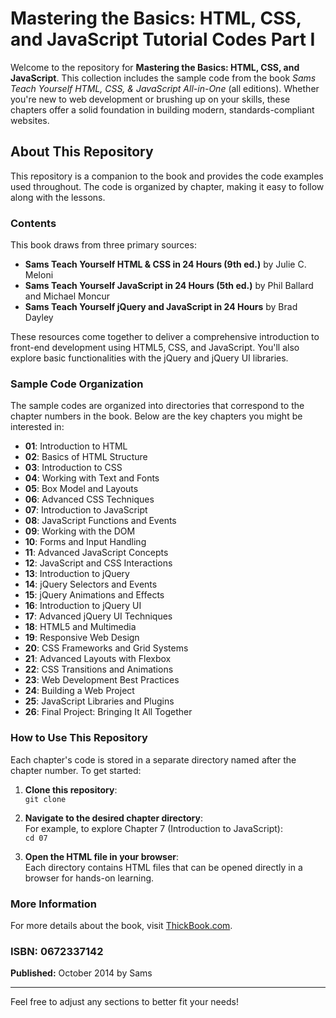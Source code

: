# Mastering the Basics: HTML, CSS, and JavaScript Tutorial Codes Part I

Welcome to the repository for **Mastering the Basics: HTML, CSS, and JavaScript**. This collection includes the sample code from the book *Sams Teach Yourself HTML, CSS, & JavaScript All-in-One* (all editions). Whether you're new to web development or brushing up on your skills, these chapters offer a solid foundation in building modern, standards-compliant websites.

## About This Repository

This repository is a companion to the book and provides the code examples used throughout. The code is organized by chapter, making it easy to follow along with the lessons.

### Contents

This book draws from three primary sources:
- **Sams Teach Yourself HTML & CSS in 24 Hours (9th ed.)** by Julie C. Meloni
- **Sams Teach Yourself JavaScript in 24 Hours (5th ed.)** by Phil Ballard and Michael Moncur
- **Sams Teach Yourself jQuery and JavaScript in 24 Hours** by Brad Dayley

These resources come together to deliver a comprehensive introduction to front-end development using HTML5, CSS, and JavaScript. You'll also explore basic functionalities with the jQuery and jQuery UI libraries.

### Sample Code Organization

The sample codes are organized into directories that correspond to the chapter numbers in the book. Below are the key chapters you might be interested in:

- **01**: Introduction to HTML
- **02**: Basics of HTML Structure
- **03**: Introduction to CSS
- **04**: Working with Text and Fonts
- **05**: Box Model and Layouts
- **06**: Advanced CSS Techniques
- **07**: Introduction to JavaScript
- **08**: JavaScript Functions and Events
- **09**: Working with the DOM
- **10**: Forms and Input Handling
- **11**: Advanced JavaScript Concepts
- **12**: JavaScript and CSS Interactions
- **13**: Introduction to jQuery
- **14**: jQuery Selectors and Events
- **15**: jQuery Animations and Effects
- **16**: Introduction to jQuery UI
- **17**: Advanced jQuery UI Techniques
- **18**: HTML5 and Multimedia
- **19**: Responsive Web Design
- **20**: CSS Frameworks and Grid Systems
- **21**: Advanced Layouts with Flexbox
- **22**: CSS Transitions and Animations
- **23**: Web Development Best Practices
- **24**: Building a Web Project
- **25**: JavaScript Libraries and Plugins
- **26**: Final Project: Bringing It All Together

### How to Use This Repository

Each chapter's code is stored in a separate directory named after the chapter number. To get started:

1. **Clone this repository**:  
   `git clone `

2. **Navigate to the desired chapter directory**:  
   For example, to explore Chapter 7 (Introduction to JavaScript):  
   `cd 07`

3. **Open the HTML file in your browser**:  
   Each directory contains HTML files that can be opened directly in a browser for hands-on learning.

### More Information

For more details about the book, visit [ThickBook.com](http://www.thickbook.com/books-2/sams-teach-yourself-html-css-javascript-all-in-one/).

### ISBN: 0672337142  
**Published:** October 2014 by Sams

---

Feel free to adjust any sections to better fit your needs!
